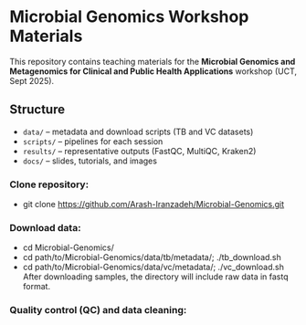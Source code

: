 # Microbial Genomics Workshop Materials

This repository contains teaching materials for the **Microbial Genomics and Metagenomics for Clinical and Public Health Applications** workshop (UCT, Sept 2025).

## Structure
- `data/` – metadata and download scripts (TB and VC datasets)
- `scripts/` – pipelines for each session
- `results/` – representative outputs (FastQC, MultiQC, Kraken2)
- `docs/` – slides, tutorials, and images

### Clone repository:
- git clone https://github.com/Arash-Iranzadeh/Microbial-Genomics.git

### Download data:
 - cd Microbial-Genomics/
 - cd path/to/Microbial-Genomics/data/tb/metadata/; ./tb_download.sh
 - cd path/to/Microbial-Genomics/data/vc/metadata/; ./vc_download.sh
   After downloading samples, the directory will include raw data in fastq format.

### Quality control (QC) and data cleaning:
